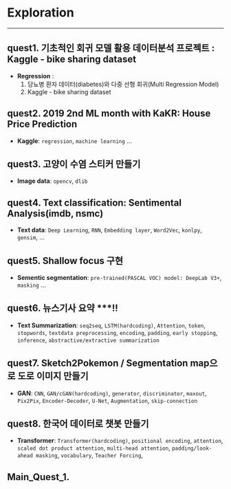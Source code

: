 # Exploration
---
## quest1. 기초적인 회귀 모델 활용 데이터분석 프로젝트 : Kaggle - bike sharing dataset
  - **Regression** : 
    1. 당뇨병 환자 데이터(diabetes)와 다중 선형 회귀(Multi Regression Model)
    2. Kaggle - bike sharing dataset

## quest2. 2019 2nd ML month with KaKR: House Price Prediction
  - **Kaggle**: `regression`, `machine learning` ...
    
## quest3. 고양이 수염 스티커 만들기
  - **Image data**: `opencv`, `dlib`
    
## quest4. Text classification: Sentimental Analysis(imdb, nsmc)
  - **Text data**: `Deep Learning`, `RNN`, `Embedding layer`, `Word2Vec`, `konlpy`, `gensim`, ...
    
## quest5. Shallow focus 구현
  - **Sementic segmentation**: `pre-trained(PASCAL VOC) model: DeepLab V3+`, `masking` ...

## quest6. 뉴스기사 요약 ***!!
  - **Text Summarization**: `seq2seq`, `LSTM(hardcoding)`, `Attention`, `token`, `stopwords`, `textdata preprocessing`, `encoding`, `padding`, `early stopping`, `inference`, `abstractive/extractive summarization`

## quest7. Sketch2Pokemon / Segmentation map으로 도로 이미지 만들기
  - **GAN**: `CNN`, `GAN/cGAN(hardcoding)`, `generator`, `discriminator`, `maxout`, `Pix2Pix`, `Encoder-Decoder`, `U-Net`, `Augmentation`, `skip-connection`

## quest8. 한국어 데이터로 챗봇 만들기
  - **Transformer**: `Transformer(hardcoding)`, `positional encoding`, `attention`, `scaled dot product attention`, `multi-head attention`, `padding/look-ahead masking`, `vocabulary`, `Teacher Forcing`, 

## Main_Quest_1.


<!--
1. [Quest1 : Regression 연습](##Quest1-:-Regression-연습)
2. [Quest2 : 나의 첫 번째 캐글 경진대회, 무작정 따라해보기](##Quest2-:-나의-첫-번째-캐글-경진대회,-무작정-따라해보기)
3. [Quest3 : 카메라 스티커 앱 만들기 첫걸음](##Quest3-:-카메라-스티커-앱-만들기-첫걸음)
4. [Quest4 : 영화리뷰 텍스트 감성분석하기](##Quest4-:-영화리뷰-텍스트-감성분석하기)
5. [Quest5 : 인물사진을 만들어 보자](##Quest5-:-인물사진을-만들어-보자)


---

## Quest1 : Regression 연습
### (1) 손수 설계하는 선형회귀, 당뇨병 수치를 맞춰보자
  - dataset : [당뇨병 환자 데이터(diabetes)와 다중 선형 회귀](https://yhyun225.tistory.com/11)
  - task : regression
  - model : designing directly
  - purpose :

### (2) 날씨 좋은 월요일 오후 세 시, 자전거 타는 사람은 몇 명?
  - dataset : [Bike Sharing Demand](https://www.kaggle.com/c/bike-sharing-demand/data)
  - task : regression. 시간, 온도, 습도, 계절 등의 정보가 담긴 데이터를 통해 자전거의 대여량을 예측하는 문제
  - model : sclearn - LinearRegression
  - purpose :  

## Quest2 : 나의 첫 번째 캐글 경진대회, 무작정 따라해보기
  - competition link : [2019 2nd ML month with KaKR](https://www.kaggle.com/c/2019-2nd-ml-month-with-kakr)
  - task :
  - discription
  - purpose :

## Quest3 : 카메라 스티커 앱 만들기 첫걸음
 - purpose


Dlib은 [ibug 300-W 데이터셋](https://ibug.doc.ic.ac.uk/resources/facial-point-annotations/)으로 학습한 pretrained model 을 제공합니다. 학습 알고리즘은 regression tree의 앙상블 모델을 사용 했습니다.
  - dataset : [Bike Sharing Demand](https://www.kaggle.com/c/bike-sharing-demand/data)
  - task : regression. 시간, 온도, 습도, 계절 등의 정보가 담긴 데이터를 통해 자전거의 대여량을 예측하는 문제
  - model : sclearn - LinearRegression
  - purpose : 

## Quest4 : 영화리뷰 텍스트 감성분석하기
  - dataset : [Naver sentiment movie corpus](https://github.com/e9t/nsmc)
    - feature : id, document, label(부정, 긍정)
    - task : classification
    - model : LSTM, simpleRNN, 1D-CNN

## Quest5 : 인물사진을 만들어 보자

-->


